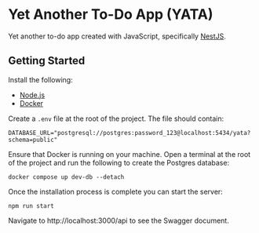 # Yet Another To-Do App (YATA)

Yet another to-do app created with JavaScript, specifically [NestJS](https://nestjs.com/).

## Getting Started

Install the following:

- [Node.js](https://nodejs.org/en/)
- [Docker](https://www.docker.com/)

Create a `.env` file at the root of the project. The file should contain:

```Properties
DATABASE_URL="postgresql://postgres:password_123@localhost:5434/yata?schema=public"
```

Ensure that Docker is running on your machine. Open a terminal at the root of the project and run the following to create the Postgres database:

```
docker compose up dev-db --detach
```

Once the installation process is complete you can start the server:

```shell
npm run start
```

Navigate to http://localhost:3000/api to see the Swagger document.

